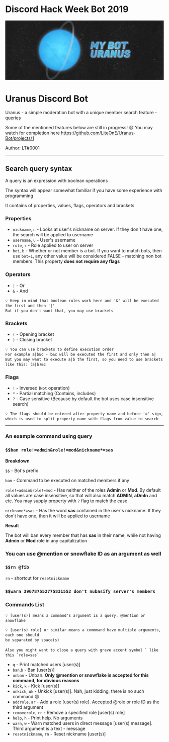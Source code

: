 # Discord Hack Week Bot 2019

![Main Banner](/banner.png)

# Uranus Discord Bot

Uranus - a simple moderation bot with a unique member search feature - queries

Some of the mentioned features below are still in progress! :smile: You may watch for completion here
https://github.com/LiteOnE/Uranus-Bot/projects/1

Author: LT#0001

---

## Search query syntax

A query is an expression with boolean operations

The syntax will appear somewhat familiar if you have some experience with programming

It contains of properties, values, flags, operators and brackets

### Properties

- `nickname`, `n` - Looks at user's nickname on server. If they don't have one, the search will be applied to username
- `username`, `u` - User's username
- `role`, `r` - Role applied to user on server
- `bot`, `b` - Whether or not member is a bot. If you want to match bots, then use `bot=1`, any other value will be considered FALSE - matching non bot members. This property **does not require any flags**

### Operators

- `|` - Or
- `&` - And

```
💡 Keep in mind that boolean rules work here and '&' will be executed the first and then '|'
But if you don't want that, you may use brackets
```

### Brackets

- `(` - Opening bracket
- `)` - Closing bracket

```
💡 You can use brackets to define execution order
For example a|b&c - b&c will be executed the first and only then a|
But you may want to execute a|b the first, so you need to use brackets like this: (a|b)&c
```

### Flags

- `!` - Inversed (`Not` operation)
- `*` - Partial matching (Contains, includes)
- `?` - Case sensitive (Because by default the bot uses case insensitive search)

```
💡 The flags should be entered after property name and before '=' sign,
which is used to split property name with flags from value to search
```

---

### An example command using query

### `$$ban role!=admin&role!=mod&nickname*=sas`

**Breakdown**

`$$` - Bot's prefix

`ban` - Command to be executed on matched members if any

`role!=admin&role!=mod` - Has neither of the roles **Admin** or **Mod**. By default all values are case insensitive, so that will also match **ADMIN**, **aDmIn** and etc. You may supply property with `?` flag to match the case

`nickname*=sas` - Has the word **sas** contained in the user's nickname. If they don't have one, then it will be applied to username

**Result**

The bot will ban every member that has **sas** in their name, while not having **Admin** or **Mod** role in any capitalization

### You can use @mention or snowflake ID as an argument as well

### `$$rn @fib`

`rn` - shortcut for `resetnickname`
### `$$warn 396787552775831552 don't nubasify server's members`

### Commands List

```
💡 [user(s)] means a command's argument is a query, @mention or snowflake
```
```
💡 [user(s) role] or similar means a commmand have multiple arguments, each one should
be separated by space(s)

Also you might want to close a query with grave accent symbol ` like this `role=sas`
```

- `q` - Print matched users \[user(s)]
- `ban`,`b` - Ban \[user(s)]
- `unban` - Unban. **Only @mention or snowflake is accepted for this command, for obvious reasons**
- `kick`, `k` - Kick \[user(s)]
- `unkick`, `uk` - Unkick \[user(s)]. Nah, just kidding, there is no such command :smile:
- `addrole`, `ar` - Add a role \[user(s) role]. Accepted @role or role ID as the third argument
- `removerole`, `rr` - Remove a specified role \[user(s) role]
- `help`, `h` - Print help. No arguments
- `warn`, `w` - Warn matched users in direct message \[user(s) message]. Third argument is a text - message
- `resetnickname`, `rn` - Reset nickname \[user(s)]

